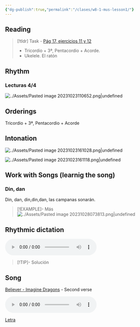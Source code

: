 ```yaml
---
{"dg-publish":true,"permalink":"/clases/w8-1-mus-lesson1/"}
---
```



<div class=slide>

## Reading
> [!tldr] Task
	- [Pág 17, ejercicios 11 y 12](https://www.blinklearning.com/v/1698317425/theme_tmpux/launch.php?theme=tmpux#activity/4239478/65132310/421303490)
> -  Tricordio + 3ª, Pentacordio + Acorde.
> - Ukelele. El ratón

</div>
<div class=slide>

## Rhythm

### Lecturas 4/4
 
  ![../Assets/Pasted image 20231023110652.png|undefined](/img/user/Assets/Pasted%20image%2020231023110652.png)

</div>
<div class=slide>

## Orderings

Tricordio + 3ª, Pentacordio + Acorde

</div>
<div class=slide>

## Intonation

 ![../Assets/Pasted image 20231023161028.png|undefined](/img/user/Assets/Pasted%20image%2020231023161028.png) 

</div>
<div class=slide>

 ![../Assets/Pasted image 20231023161118.png|undefined](/img/user/Assets/Pasted%20image%2020231023161118.png) 

</div>
<div class=slide>

## Work with Songs (learnig the song)

### Din, dan

Din, dan, din,din,dan, las campanas sonarán.

>[!EXAMPLE]- Más
>![../Assets/Pasted image 20231028073813.png|undefined](/img/user/Assets/Pasted%20image%2020231028073813.png)

</div>
<div class=slide>

## Rhythmic dictation


<audio src="https://docs.google.com/uc?export=download&id=1Y443aZpshGMAGnfQUgO9m6_bFLjKJcGs" controls></audio>

> [!TIP]- Solución
><div id="paper"></div>
><script> document.addEventListener("DOMContentLoaded", function() { window.ABCJS.renderAbc("paper", "X: 1\nT: Percussion example\nM: 4/4\nL: 1/8\nK: perc stafflines = -1\nA2 A2 A2 A2 | A2 z2 A4 | A2 A2 z2 A2 | A4 A4 |]"); }); </script>
>

</div>
<div class=slide>

## Song

[Believer - Imagine Dragons](https://studio.moises.ai/player2/f05e7a3a-1a81-443c-a8fa-d8df66fa5b4e/?context=spliter) - Second verse

<audio src="https://docs.google.com/uc?export=download&id=1PDSZ_mhSHHEpu7vbaB_aaQsfHz9V7MbG" controls></audio>

[Letra](https://www.letras.com/imagine-dragons/believer/traduccion.html)

</div>